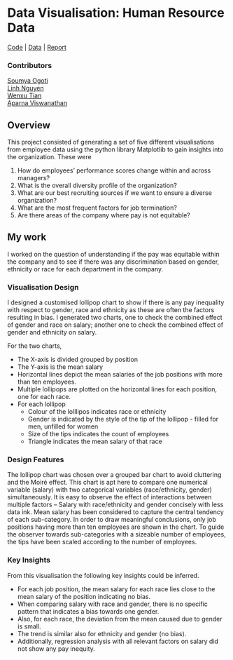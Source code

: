 # Data Visualisation: Human Resource Data
[Code](https://github.com/SoumyaO/data-viz-equitable-pay-analysis/blob/main/Group%206%20_SMM635_code.py) | [Data](https://github.com/SoumyaO/data-viz-equitable-pay-analysis/tree/main/dataset) | [Report](https://github.com/SoumyaO/data-viz-equitable-pay-analysis/blob/main/Report.pdf)

### Contributors
[Soumya Ogoti](https://github.com/SoumyaO)  
[Linh Nguyen](https://github.com/jill-data)  
[Wenxu Tian](https://github.com/Wayne599)  
[Aparna Viswanathan](https://github.com/aparnav97)  

## Overview
This project consisted of generating a set of five different visualisations from employee data using the python library Matplotlib to gain insights into the organization. These were
1. How do employees’ performance scores change within and across
managers?  
2. What is the overall diversity profile of the organization?  
3. What are our best recruiting sources if we want to ensure a diverse
organization?  
4. What are the most frequent factors for job termination?  
5. Are there areas of the company where pay is not equitable?

## My work
I worked on the question of understanding if the pay was equitable within the company and to see if there was any discrimination based on gender, ethnicity or race for each department in the company.

### Visualisation Design
I designed a customised lollipop chart to show if there is any pay inequality with respect to
gender, race and ethnicity as these are often the factors resulting in bias. I generated two charts, one to check the combined effect of gender and race on salary; another one to check the combined effect of gender and ethnicity on salary.

For the two charts, 
- The X-axis is divided grouped by position
- The Y-axis is the mean salary
- Horizontal lines depict the mean salaries of the job positions with more than ten employees. 
- Multiple lollipops are plotted on the horizontal lines for each position, one for each race.
- For each lollipop  
  * Colour of the lolllipos indicates race or ethnicity  
  * Gender is indicated by the style of the tip of the lollipop - filled for men, unfilled for women  
  * Size of the tips indicates the count of employees  
  * Triangle indicates the mean salary of that race  

### Design Features
The lollipop chart was chosen over a grouped bar chart to avoid cluttering and the Moiré effect. This chart is apt here to compare one numerical variable (salary) with two categorical variables (race/ethnicity, gender) simultaneously. It is easy to observe the effect of interactions between multiple factors – Salary with race/ethnicity and gender concisely with less data ink. Mean salary has been considered to capture the central tendency of each sub-category. In order to draw meaningful conclusions, only job positions having more than ten employees are shown in the chart. To guide the observer towards sub-categories with a sizeable number of employees, the tips have been scaled according to the number of employees.

### Key Insights
From this visualisation the following key insights could be inferred.
- For each job position, the mean salary for each race lies close to the mean salary of the position indicating no bias. 
- When comparing salary with race and gender, there is no specific pattern that indicates a bias towards one gender. 
- Also, for each race, the deviation from the mean caused due to gender is small. 
- The trend is similar also for ethnicity and gender (no bias). 
- Additionally, regression analysis with all relevant factors on salary did not show any pay inequity.
